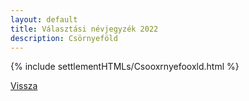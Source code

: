 ```yaml
---
layout: default
title: Választási névjegyzék 2022
description: Csörnyeföld
---
```


{% include settlementHTMLs/Csooxrnyefooxld.html %}

[Vissza](../)